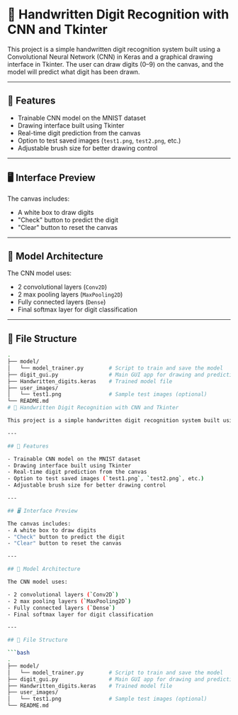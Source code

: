 # 🧠 Handwritten Digit Recognition with CNN and Tkinter

This project is a simple handwritten digit recognition system built using a Convolutional Neural Network (CNN) in Keras and a graphical drawing interface in Tkinter. The user can draw digits (0–9) on the canvas, and the model will predict what digit has been drawn.

---

## 🚀 Features

- Trainable CNN model on the MNIST dataset
- Drawing interface built using Tkinter
- Real-time digit prediction from the canvas
- Option to test saved images (`test1.png`, `test2.png`, etc.)
- Adjustable brush size for better drawing control

---

## 🖥️ Interface Preview

The canvas includes:
- A white box to draw digits
- "Check" button to predict the digit
- "Clear" button to reset the canvas

---

## 🧠 Model Architecture

The CNN model uses:

- 2 convolutional layers (`Conv2D`)
- 2 max pooling layers (`MaxPooling2D`)
- Fully connected layers (`Dense`)
- Final softmax layer for digit classification

---

## 📁 File Structure

```bash
.
├── model/
│   └── model_trainer.py        # Script to train and save the model
├── digit_gui.py                # Main GUI app for drawing and prediction
├── Handwritten_digits.keras    # Trained model file
├── user_images/
│   └── test1.png               # Sample test images (optional)
└── README.md
# 🧠 Handwritten Digit Recognition with CNN and Tkinter

This project is a simple handwritten digit recognition system built using a Convolutional Neural Network (CNN) in Keras and a graphical drawing interface in Tkinter. The user can draw digits (0–9) on the canvas, and the model will predict what digit has been drawn.

---

## 🚀 Features

- Trainable CNN model on the MNIST dataset
- Drawing interface built using Tkinter
- Real-time digit prediction from the canvas
- Option to test saved images (`test1.png`, `test2.png`, etc.)
- Adjustable brush size for better drawing control

---

## 🖥️ Interface Preview

The canvas includes:
- A white box to draw digits
- "Check" button to predict the digit
- "Clear" button to reset the canvas

---

## 🧠 Model Architecture

The CNN model uses:

- 2 convolutional layers (`Conv2D`)
- 2 max pooling layers (`MaxPooling2D`)
- Fully connected layers (`Dense`)
- Final softmax layer for digit classification

---

## 📁 File Structure

```bash
.
├── model/
│   └── model_trainer.py        # Script to train and save the model
├── digit_gui.py                # Main GUI app for drawing and prediction
├── Handwritten_digits.keras    # Trained model file
├── user_images/
│   └── test1.png               # Sample test images (optional)
└── README.md
